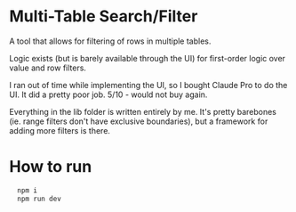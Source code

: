 # Multi-Table Search/Filter

A tool that allows for filtering of rows in multiple tables.

Logic exists (but is barely available through the UI) for first-order logic over value and row filters.

I ran out of time while implementing the UI, so I bought Claude Pro to do the UI.
It did a pretty poor job. 5/10 - would not buy again.

Everything in the lib folder is written entirely by me.
It's pretty barebones (ie. range filters don't have exclusive boundaries), but a framework for adding more filters is there.

# How to run
```bash
  npm i
  npm run dev
```
